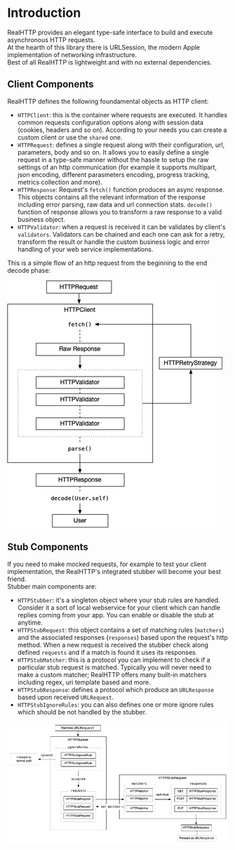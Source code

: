 # Introduction

RealHTTP provides an elegant type-safe interface to build and execute asynchronous HTTP requests.  
At the hearth of this library there is URLSession, the modern Apple implementation of networking infrastructure.  
Best of all RealHTTP is lightweight and with no external dependencies. 

## Client Components

RealHTTP defines the following foundamental objects as HTTP client:

- `HTTPClient`: this is the container where requests are executed. It handles common requests configuration options along with session data (cookies, headers and so on). According to your needs you can create a custom client or use the `shared` one.
- `HTTPRequest`: defines a single request along with their configuration, url, parameters, body and so on. It allows you to easily define a single request in a type-safe manner without the hassle to setup the raw settings of an http communication (for example it supports multipart, json encoding, different parasmeters encoding, progress tracking, metrics collection and more).
- `HTTPResponse`: Request's `fetch()` function produces an async response. This objects contains all the relevant information of the response including error parsing, raw data and url connection stats. `decode()` function of response allows you to transform a raw response to a valid business object.
- `HTTPValidator`: when a request is received it can be validates by client's `validators`. Validators can be chained and each one can ask for a retry, transform the result or handle the custom business logic and error handling of your web service implementations.

This is a simple flow of an http request from the beginning to the end decode phase:

![](assets/client-flow.png)

## Stub Components

If you need to make mocked requests, for example to test your client implementation, the RealHTTP's integrated stubber will become your best friend.  
Stubber main components are:

- `HTTPStubber`: it's a singleton object where your stub rules are handled. Consider it a sort of local webservice for your client which can handle replies coming from your app. You can enable or disable the stub at anytime.
- `HTTPStubRequest`: this object contains a set of matching rules (`matchers`) and the associated responses (`responses`) based upon the request's http method. When a new request is received the stubber check along defined `requests` and if a match is found it uses its responses.
- `HTTPStubMatcher`: this is a protocol you can implement to check if a particular stub request is matched. Typically you will never need to make a custom matcher; RealHTTP offers many built-in matchers including regex, uri template based and more.
- `HTTPStubResponse`: defines a protocol which produce an `URLResponse` based upon received `URLRequest`.
- `HTTPStubIgnoreRules`: you can also defines one or more ignore rules which should be not handled by the stubber.

![](assets/stub.png)
